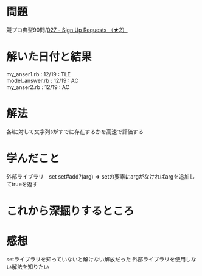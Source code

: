 # 問題
競プロ典型90問/[027 - Sign Up Requests （★2）](https://atcoder.jp/contests/typical90/tasks/typical90_aa)

# 解いた日付と結果
my_anser1.rb : 12/19 : TLE  
model_answer.rb : 12/19 : AC  
my_anser2.rb : 12/19 : AC  

# 解法
各iに対して文字列sがすでに存在するかを高速で評価する

# 学んだこと
外部ライブラリ　set
set#add?(arg) => setの要素にargがなければargを追加してtrueを返す

# これから深掘りするところ

# 感想
setライブラリを知っていないと解けない解放だった
外部ライブラリを使用しない解法を知りたい